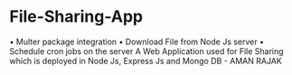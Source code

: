 # File-Sharing-App
• Multer package integration
 • Download File from Node Js server
 • Schedule cron jobs on the server
A Web Application used for File Sharing which is deployed in Node Js, Express Js and Mongo DB
                                                                                 - AMAN RAJAK
